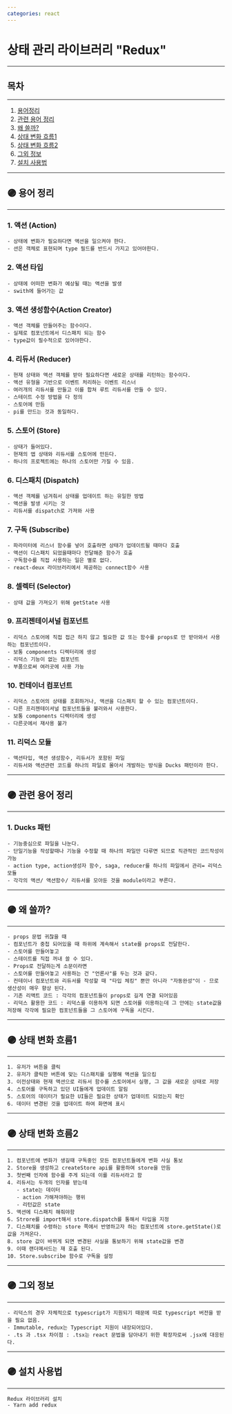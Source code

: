 ```yaml
---
categories: react
---
```


# 상태 관리 라이브러리 "Redux"

---

## 목차

---

1. [용어정리](#-용어-정리)
2. [관련 용어 정리](#-관련-용어-정리)
3. [왜 쓸까?](#-왜-쓸까)
4. [상태 변화 흐름1](#-상태-변화-흐름1)
5. [상태 변화 흐름2](#-상태-변화-흐름2)
6. [그외 정보](#-그외-정보)
7. [설치 사용법](#-설치-사용법)

---

## 🟣 용어 정리

---

### 1. 액션 (Action)

    - 상태에 변화가 필요하다면 액션을 일으켜야 한다.
    - 션은 객체로 표현되며 type 필드를 반드시 가지고 있어야한다.

### 2. 액션 타입

    - 상태에 어떠한 변화가 예상될 때는 액션을 발생
    - swith에 들어가는 값

### 3. 액션 생성함수(Action Creator)

    - 액션 객체를 만들어주는 함수이다.
    - 실제로 컴포넌트에서 디스패치 되는 함수
    - type값이 필수적으로 있어야한다.

### 4. 리듀서 (Reducer)

    - 현재 상태와 액션 객체를 받아 필요하다면 새로운 상태를 리턴하는 함수이다.
    - 액션 유형을 기반으로 이벤트 처리하는 이벤트 리스너
    - 여러개의 리듀서를 만들고 이를 합쳐 루트 리듀서를 만들 수 있다.
    - 스테이트 수정 방법을 다 정의
    - 스토어에 만듬
    - pi를 만드는 것과 동일하다.

### 5. 스토어 (Store)

    - 상태가 들어있다.
    - 현재의 앱 상태와 리듀서를 스토어에 만든다.
    - 하나의 프로젝트에는 하나의 스토어만 가질 수 있음.

### 6. 디스패치 (Dispatch)

    - 액션 객체를 넘겨줘서 상태를 업데이트 하는 유일한 방법
    - 액션을 발생 시키는 것
    - 리듀서를 dispatch로 가져와 사용

### 7. 구독 (Subscribe)

    - 파라미터에 리스너 함수를 넣어 호출하면 상태가 업데이트될 때마다 호출
    - 액션이 디스패치 되었을때마다 전달해준 함수가 호출
    - 구독함수를 직접 사용하는 일은 별로 없다.
    - react-deux 라이브러리에서 제공하는 connect함수 사용

### 8. 셀렉터 (Selector)

    - 상태 값을 가져오기 위해 getState 사용

### 9. 프리젠테이셔널 컴포넌트

    - 리덕스 스토어에 직접 접근 하지 않고 필요한 값 또는 함수를 props로 만 받아와서 사용하는 컴포넌트이다.
    - 보통 components 디렉터리에 생성
    - 리덕스 기능이 없는 컴포넌트
    - 부품으로써 여러곳에 사용 가능

### 10. 컨테이너 컴포넌트

    - 리덕스 스토어의 상태를 조회하거나, 액션을 디스패치 할 수 있는 컴포넌트이다.
    - 다른 프리젠테이셔널 컴포넌트들을 불러와서 사용한다.
    - 보통 components 디렉터리에 생성
    - 다른곳에서 재사용 불가

### 11. 리덕스 모듈

    - 액션타입, 액션 생성함수, 리듀서가 포함된 파일
    - 리듀서와 액션관련 코드를 하나의 파일로 몰아서 개발하는 방식을 Ducks 패턴이라 한다.

---

## 🟣 관련 용어 정리

---

### 1. Ducks 패턴

    - 기능중심으로 파일을 나눈다.
    - 단일기능을 작성할때나 기능을 수정할 때 하나의 파일만 다루면 되므로 직관적인 코드작성이 가능
    - action type, action생성자 함수, saga, reducer를 하나의 파일에서 관리= 리덕스 모듈
    - 각각의 액션/ 액션함수/ 리듀서를 모아둔 것을 module이라고 부른다.

---

## 🟣 왜 쓸까?

---

    - props 문법 귀찮을 때
    - 컴포넌트가 중첩 되어있을 때 하위에 계속해서 state를 props로 전달한다.
    - 스토어를 만들어놓고
    - 스테이트를 직접 꺼내 쓸 수 있다.
    - Props로 전달하는게 소문이라면
    - 스토어를 만들어놓고 사용하는 건 "언론사"를 두는 것과 같다.
    - 컨테이너 컴포넌트와 리듀서를 작성할 때 "타입 체킹" 뿐만 아니라 "자동완성"이 - 므로 생산성이 매우 향상 된다.
    - 기존 리액트 코드 : 각각의 컴포넌트들이 props로 길게 연결 되어있음
    - 리덕스 활용한 코드 : 리덕스를 이용하게 되면 스토어를 이용하는데 그 안에는 state값을 저장해 각각에 필요한 컴포넌트들을 그 스토어에 구독을 시킨다.

---

## 🟣 상태 변화 흐름1

---

    1. 유저가 버튼을 클릭
    2. 유저가 클릭한 버튼에 맞는 디스패치를 실행해 액션을 일으킴
    3. 이전상태와 현재 액션으로 리듀서 함수를 스토어에서 실행, 그 값을 새로운 상태로 저장
    4. 스토어를 구독하고 있던 UI들에게 업데이트 알림
    5. 스토어의 데이터가 필요한 UI들은 필요한 상태가 업데이트 되었는지 확인
    6. 데이터 변경된 것을 업데이트 하여 화면에 표시

---

## 🟣 상태 변화 흐름2

---

    1. 컴포넌트에 변화가 생길때 구독중인 모든 컴포넌트들에게 변화 사실 통보
    2. Store을 생성하고 createStore api를 활용하여 store을 만듬
    3. 첫번째 인자에 함수를 주게 되는데 이를 리듀서라고 함
    4. 리듀서는 두개의 인자를 받는데
       - state는 데이터
       - action 가해져야하는 행위
       - 리턴값은 state
    5. 액션에 디스패치 해줘야함
    6. Strore를 import해서 store.dispatch를 통해서 타입을 지정
    7. 디스패치를 수령하는 store 쪽에서 반영하고자 하는 컴포넌트에 store.getState()로 값을 가져온다.
    8. store 값이 바뀌게 되면 변경된 사실을 통보하기 위해 state값을 변경
    9. 이때 랜더메서드는 재 호출 된다.
    10. Store.subscribe 함수로 구독을 설정

---

## 🟣 그외 정보

---

    - 리덕스의 경우 자체적으로 typescript가 지원되기 때문에 따로 typescript 버전을 받을 필요 없음.
    - Immutable, redux는 Typescript 지원이 내장되어있다.
    - .ts 과 .tsx 차이점 : .tsx는 react 문법을 담아내기 위한 확장자로써 .jsx에 대응된다.

---

## 🟣 설치 사용법

---

    Redux 라이브러리 설치
    - Yarn add redux
